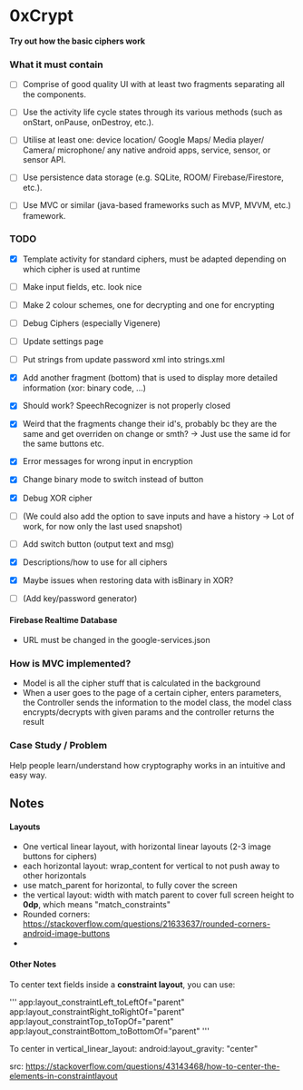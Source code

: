 # 0xCrypt
**Try out how the basic ciphers work**

### What it must contain
- [ ] Comprise of good quality UI with at least two fragments separating all the components.
-  [ ] Use the activity life cycle states through its various methods (such as onStart, onPause, onDestroy,
etc.).
- [ ] Utilise at least one: device location/ Google Maps/ Media player/ Camera/ microphone/ any native
android apps, service, sensor, or sensor API.
- [ ] Use persistence data storage (e.g. SQLite, ROOM/ Firebase/Firestore, etc.).
- [ ] Use MVC or similar (java-based frameworks such as MVP, MVVM, etc.) framework.


### TODO
- [X] Template activity for standard ciphers, must be adapted depending on which cipher is used at runtime
- [ ] Make input fields, etc. look nice
- [ ] Make 2 colour schemes, one for decrypting and one for encrypting
- [ ] Debug Ciphers (especially Vigenere)
- [ ] Update settings page
- [ ] Put strings from update password xml into strings.xml
- [X] Add another fragment (bottom) that is used to display more detailed information (xor: binary code, ...)
- [X] Should work? SpeechRecognizer is not properly closed
- [X] Weird that the fragments change their id's, probably bc they are the same and get overriden on change or smth? 
  -> Just use the same id for the same buttons etc.
- [X] Error messages for wrong input in encryption
- [X] Change binary mode to switch instead of button
- [X] Debug XOR cipher
- [ ] (We could also add the option to save inputs and have a history -> Lot of work, for now only the last used snapshot)
- [ ] Add switch button (output text and msg)
- [X] Descriptions/how to use for all ciphers
- [X] Maybe issues when restoring data with isBinary in XOR?
- [ ] (Add key/password generator)


#### Firebase Realtime Database
- URL must be changed in the google-services.json
### How is MVC implemented?

- Model is all the cipher stuff that is calculated in the background
- When a user goes to the page of a certain cipher, enters parameters,
  the Controller sends the information to the model class, the model class
  encrypts/decrypts with given params and the controller returns the result


### Case Study / Problem
Help people learn/understand how cryptography works in an intuitive and easy way.



## Notes

#### Layouts
- One vertical linear layout, with horizontal linear layouts (2-3 image buttons for ciphers)
- each horizontal layout: wrap_content for vertical to not push away to other horizontals
- use match_parent for horizontal, to fully cover the screen
- the vertical layout: width with match parent to cover full screen
  height to **0dp**, which means "match_constraints"
- Rounded corners: https://stackoverflow.com/questions/21633637/rounded-corners-android-image-buttons
-

#### Other Notes

To center text fields inside a **constraint layout**, you can use:

'''
app:layout_constraintLeft_toLeftOf="parent"
app:layout_constraintRight_toRightOf="parent"
app:layout_constraintTop_toTopOf="parent"
app:layout_constraintBottom_toBottomOf="parent"
'''

To center in vertical_linear_layout: android:layout_gravity: "center"

src: https://stackoverflow.com/questions/43143468/how-to-center-the-elements-in-constraintlayout

 
